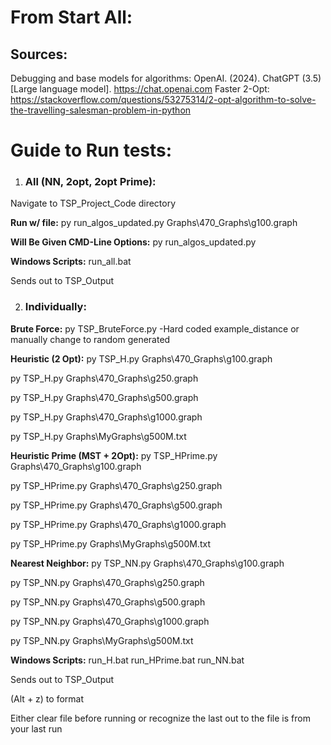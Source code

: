 # From Start All:

## Sources:
Debugging and base models for algorithms: OpenAI. (2024). ChatGPT (3.5) [Large language model]. https://chat.openai.com
Faster 2-Opt: https://stackoverflow.com/questions/53275314/2-opt-algorithm-to-solve-the-travelling-salesman-problem-in-python

# Guide to Run tests:

1. ### All (NN, 2opt, 2opt Prime):

Navigate to TSP_Project_Code directory

**Run w/ file:** 
    py run_algos_updated.py Graphs\470_Graphs\g100.graph

**Will Be Given CMD-Line Options:**
    py run_algos_updated.py

**Windows Scripts:**
    run_all.bat

Sends out to TSP_Output

2. ### Individually: 

**Brute Force:** 
py TSP_BruteForce.py
-Hard coded example_distance or manually change to random generated

**Heuristic (2 Opt):** 
py TSP_H.py Graphs\470_Graphs\g100.graph

py TSP_H.py Graphs\470_Graphs\g250.graph

py TSP_H.py Graphs\470_Graphs\g500.graph

py TSP_H.py Graphs\470_Graphs\g1000.graph

py TSP_H.py Graphs\MyGraphs\g500M.txt 


**Heuristic Prime (MST + 2Opt):** 
py TSP_HPrime.py Graphs\470_Graphs\g100.graph

py TSP_HPrime.py Graphs\470_Graphs\g250.graph

py TSP_HPrime.py Graphs\470_Graphs\g500.graph

py TSP_HPrime.py Graphs\470_Graphs\g1000.graph

py TSP_HPrime.py Graphs\MyGraphs\g500M.txt 

**Nearest Neighbor:** 
py TSP_NN.py Graphs\470_Graphs\g100.graph  

py TSP_NN.py Graphs\470_Graphs\g250.graph  

py TSP_NN.py Graphs\470_Graphs\g500.graph  

py TSP_NN.py Graphs\470_Graphs\g1000.graph  

py TSP_NN.py Graphs\MyGraphs\g500M.txt 

**Windows Scripts:** 
run_H.bat
run_HPrime.bat
run_NN.bat

Sends out to TSP_Output

(Alt + z) to format

Either clear file before running or recognize the last out to the file is
from your last run
